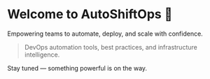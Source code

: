 # Welcome to AutoShiftOps 🚀

Empowering teams to automate, deploy, and scale with confidence.

> DevOps automation tools, best practices, and infrastructure intelligence.

Stay tuned — something powerful is on the way.
